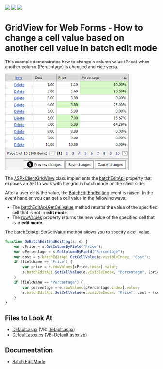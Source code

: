 <!-- default badges list -->
![](https://img.shields.io/endpoint?url=https://codecentral.devexpress.com/api/v1/VersionRange/128532837/17.1.6%2B)
[![](https://img.shields.io/badge/Open_in_DevExpress_Support_Center-FF7200?style=flat-square&logo=DevExpress&logoColor=white)](https://supportcenter.devexpress.com/ticket/details/T558750)
[![](https://img.shields.io/badge/📖_How_to_use_DevExpress_Examples-e9f6fc?style=flat-square)](https://docs.devexpress.com/GeneralInformation/403183)
<!-- default badges end -->

# GridView for Web Forms - How to change a cell value based on another cell value in batch edit mode

This example demonstrates how to change a column value (Price) when another column (Percentage) is changed and vice versa.

![Grid View - Changed Values](grid-batch-linked-values.png)

The [ASPxClientGridView](https://docs.devexpress.com/AspNet/js-ASPxClientGridView) class implements the [batchEditApi](https://docs.devexpress.com/AspNet/js-ASPxClientGridView.batchEditApi) property that exposes an API to work with the grid in batch mode on the client side.

After a user edits the value, the [BatchEditEndEditing](https://docs.devexpress.com/AspNet/js-ASPxClientGridView.BatchEditEndEditing) event is raised. In the event handler, you can get a cell value in the following ways:

- The [batchEditApi.GetCellValue](https://docs.devexpress.com/AspNet/js-ASPxClientGridViewBatchEditApi.GetCellValue(visibleIndex-columnFieldNameOrId)) method returns the value of the specified cell that is not in **edit mode**.
- The [rowValues](https://docs.devexpress.com/AspNet/js-ASPxClientGridViewBatchEditEndEditingEventArgs.rowValues) property returns the new value of the specified cell that is in **edit mode**.

The [batchEditApi.SetCellValue](https://docs.devexpress.com/AspNet/js-ASPxClientGridViewBatchEditApi.SetCellValue(visibleIndex-columnFieldNameOrId-value)) method allows you to specify a cell value.

```js
function OnBatchEditEndEditing(s, e) {
    var cPrice = s.GetColumnByField("Price");
    var cPercentage = s.GetColumnByField("Percentage");
    var cost = s.batchEditApi.GetCellValue(e.visibleIndex, "Cost");
    if (fieldName == "Price") {
        var price = e.rowValues[cPrice.index].value;
        s.batchEditApi.SetCellValue(e.visibleIndex, "Percentage", (price - cost) / (cost), null, true);
    }
    if (fieldName == "Percentage") {
        var percentage = e.rowValues[cPercentage.index].value;
        s.batchEditApi.SetCellValue(e.visibleIndex, "Price", cost + (cost * percentage), null, true);
    }
}
```

## Files to Look At

<!-- default file list -->
- [Default.aspx](./CS/Default.aspx) (VB: [Default.aspx](./VB/Default.aspx))
- [Default.aspx.cs](./CS/Default.aspx.cs) (VB: [Default.aspx.vb](./VB/Default.aspx.vb))
<!-- default file list end -->

## Documentation

- [Batch Edit Mode](https://docs.devexpress.com/AspNet/16443/components/grid-view/concepts/edit-data/batch-edit-mode)
